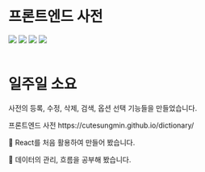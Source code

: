 # 프론트엔드 사전
<span><img src="https://img.shields.io/badge/HTML5-E34F26?style=flat&logo=HTML5&logoColor=white" /></span>
<span><img src="https://img.shields.io/badge/CSS-1572B6?style=flat&logo=css3&logoColor=white" /></span>
<span><img src="https://img.shields.io/badge/Java script-F7DF1E?style=flat&logo=javascript&logoColor=white" /></span>
<span><img src="https://img.shields.io/badge/React-61DAFB?style=flat&logo=react&logoColor=white" /></span>
<br>
<br>
# 일주일 소요
사전의 등록, 수정, 삭제, 검색, 옵션 선택 기능들을 만들었습니다.
<p>프론트엔드 사전 https://cutesungmin.github.io/dictionary/</p>
<p> 🙂 React를 처음 활용하여 만들어 봤습니다.</p>
<p> 🙂 데이터의 관리, 흐름을 공부해 봤습니다.</p>
